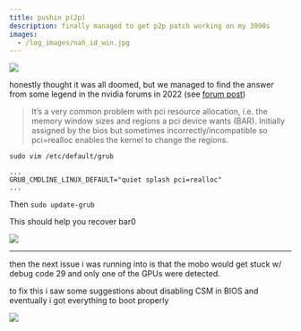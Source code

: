 ```yaml
---
title: pushin p(2p)
description: finally managed to get p2p patch working on my 3090s
images:
  - /log_images/nah_id_win.jpg
---
```

![](/log_images/nah_id_win.jpg)

honestly thought it was all doomed, but we managed to find the answer from some legend in the nvidia forums in 2022 (see [forum post](https://forums.developer.nvidia.com/t/nvrm-this-pci-i-o-region-assigned-to-your-nvidia-device-is-invalid/229899))

> It’s a very common problem with pci resource allocation, i.e. the memory window sizes and regions a pci device wants (BAR). Initially assigned by the bios but sometimes incorrectly/incompatible so pci=realloc enables the kernel to change the regions.

`sudo vim /etc/default/grub`

```
...
GRUB_CMDLINE_LINUX_DEFAULT="quiet splash pci=realloc"
...
```

Then `sudo update-grub`

This should help you recover bar0

![](/log_images/bar0_found.png)

---

then the next issue i was running into is that the mobo would get stuck w/ debug code 29 and only one of the GPUs were detected.

to fix this i saw some suggestions about disabling CSM in BIOS and eventually i got everything to boot properly

![](/log_images/p2p_bandwidth.png)
